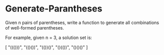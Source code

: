 # Generate-Parantheses
Given n pairs of parentheses, write a function to generate all combinations of well-formed parentheses.

For example, given n = 3, a solution set is:

 [
 "((()))",
 "(()())",
 "(())()",
 "()(())",
 "()()()"
 ]
